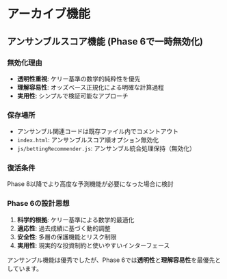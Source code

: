 # アーカイブ機能

## アンサンブルスコア機能 (Phase 6で一時無効化)

### 無効化理由
- **透明性重視**: ケリー基準の数学的純粋性を優先
- **理解容易性**: オッズベース正規化による明確な計算過程
- **実用性**: シンプルで検証可能なアプローチ

### 保存場所
- アンサンブル関連コードは既存ファイル内でコメントアウト
- `index.html`: アンサンブルスコア順オプション無効化
- `js/bettingRecommender.js`: アンサンブル統合処理保持（無効化）

### 復活条件
Phase 8以降でより高度な予測機能が必要になった場合に検討

### Phase 6の設計思想
1. **科学的根拠**: ケリー基準による数学的最適化
2. **適応性**: 過去成績に基づく動的調整
3. **安全性**: 多層の保護機能とリスク制限
4. **実用性**: 現実的な投資制約と使いやすいインターフェース

アンサンブル機能は優秀でしたが、Phase 6では**透明性**と**理解容易性**を最優先としています。